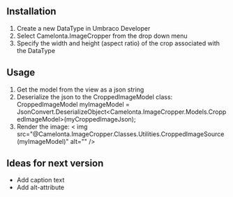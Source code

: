 ﻿## Installation

1. Create a new DataType in Umbraco Developer
2. Select Camelonta.ImageCropper from the drop down menu
3. Specify the width and height (aspect ratio) of the crop associated with the DataType

## Usage

1. Get the model from the view as a json string
2. Deserialize the json to the CroppedImageModel class:
CroppedImageModel myImageModel = JsonConvert.DeserializeObject<Camelonta.ImageCropper.Models.CroppedImageModel>(myCroppedImageJson);
3. Render the image:
< img src="@Camelonta.ImageCropper.Classes.Utilities.CroppedImageSource(myImageModel)" alt="" />

## Ideas for next version

* Add caption text
* Add alt-attribute